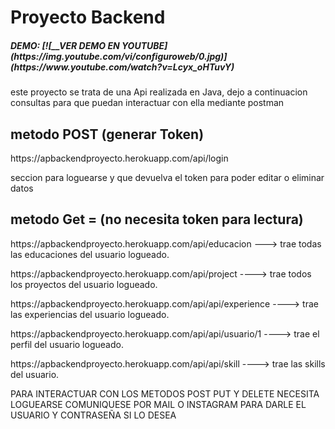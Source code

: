 <h1>Proyecto Backend</h1>
<h5> DEMO: [![__VER DEMO EN YOUTUBE](https://img.youtube.com/vi/configuroweb/0.jpg)](https://www.youtube.com/watch?v=Lcyx_oHTuvY) </h5>

<p>este proyecto se trata de una Api realizada en Java, dejo a continuacion consultas para que puedan interactuar con ella mediante postman</p>
 <h2>metodo POST  (generar Token) </h2>
 <p>https://apbackendproyecto.herokuapp.com/api/login</p>
 <p> seccion para loguearse y que devuelva el token para poder editar o eliminar datos</p>
 
 
 <h2> metodo Get = (no necesita token para lectura)</h2>
 <p> https://apbackendproyecto.herokuapp.com/api/educacion ---> trae todas las educaciones del usuario logueado.</p>
<p> https://apbackendproyecto.herokuapp.com/api/project ----> trae todos los proyectos del usuario logueado.</p>
<p> https://apbackendproyecto.herokuapp.com/api/api/experience ----> trae las experiencias del usuario logueado.</p>
<p> https://apbackendproyecto.herokuapp.com/api/api/usuario/1 ----> trae el perfil del usuario logueado.</p>
<p> https://apbackendproyecto.herokuapp.com/api/api/skill ----> trae las skills del usuario.</p>
<p>PARA INTERACTUAR CON LOS METODOS POST PUT Y DELETE NECESITA LOGUEARSE COMUNIQUESE POR MAIL O INSTAGRAM
            PARA DARLE EL USUARIO Y CONTRASEÑA SI LO DESEA</p>
           
            
            
            
